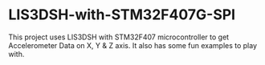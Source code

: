 # LIS3DSH-with-STM32F407G-SPI
This project uses LIS3DSH with STM32F407 microcontroller to get Accelerometer Data on X, Y &amp; Z axis. It also has some fun examples to play with.
